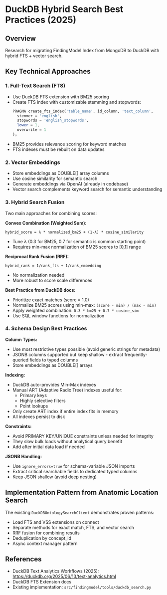 # DuckDB Hybrid Search Best Practices (2025)

## Overview
Research for migrating FindingModel Index from MongoDB to DuckDB with hybrid FTS + vector search.

## Key Technical Approaches

### 1. Full-Text Search (FTS)
- Use DuckDB FTS extension with BM25 scoring
- Create FTS index with customizable stemming and stopwords:
  ```sql
  PRAGMA create_fts_index('table_name', id_column, 'text_column',
    stemmer = 'english',
    stopwords = 'english_stopwords',
    lower = 1,
    overwrite = 1
  );
  ```
- BM25 provides relevance scoring for keyword matches
- FTS indexes must be rebuilt on data updates

### 2. Vector Embeddings
- Store embeddings as DOUBLE[] array columns
- Use cosine similarity for semantic search
- Generate embeddings via OpenAI (already in codebase)
- Vector search complements keyword search for semantic understanding

### 3. Hybrid Search Fusion
Two main approaches for combining scores:

**Convex Combination (Weighted Sum):**
```
hybrid_score = λ * normalized_bm25 + (1-λ) * cosine_similarity
```
- Tune λ (0.3 for BM25, 0.7 for semantic is common starting point)
- Requires min-max normalization of BM25 scores to [0,1] range

**Reciprocal Rank Fusion (RRF):**
```
hybrid_rank = 1/rank_fts + 1/rank_embedding
```
- No normalization needed
- More robust to score scale differences

**Best Practice from DuckDB docs:**
- Prioritize exact matches (score = 1.0)
- Normalize BM25 scores using min-max: `(score - min) / (max - min)`
- Apply weighted combination: `0.3 * bm25 + 0.7 * cosine_sim`
- Use SQL window functions for normalization

### 4. Schema Design Best Practices

**Column Types:**
- Use most restrictive types possible (avoid generic strings for metadata)
- JSONB columns supported but keep shallow - extract frequently-queried fields to typed columns
- Store embeddings as DOUBLE[] arrays

**Indexing:**
- DuckDB auto-provides Min-Max indexes
- Manual ART (Adaptive Radix Tree) indexes useful for:
  - Primary keys
  - Highly selective filters
  - Point lookups
- Only create ART index if entire index fits in memory
- All indexes persist to disk

**Constraints:**
- Avoid PRIMARY KEY/UNIQUE constraints unless needed for integrity
- They slow bulk loads without analytical query benefit
- Add after initial data load if needed

**JSONB Handling:**
- Use `ignore_errors=true` for schema-variable JSON imports
- Extract critical searchable fields to dedicated typed columns
- Keep JSON shallow (avoid deep nesting)

## Implementation Pattern from Anatomic Location Search

The existing `DuckDBOntologySearchClient` demonstrates proven patterns:
- Load FTS and VSS extensions on connect
- Separate methods for exact match, FTS, and vector search
- RRF fusion for combining results
- Deduplication by concept_id
- Async context manager pattern

## References
- DuckDB Text Analytics Workflows (2025): https://duckdb.org/2025/06/13/text-analytics.html
- DuckDB FTS Extension docs
- Existing implementation: `src/findingmodel/tools/duckdb_search.py`
